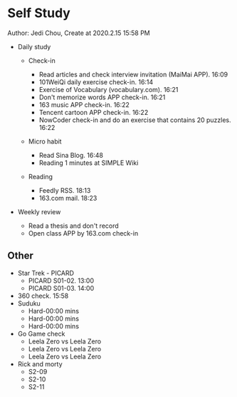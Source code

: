 # Self Study

Author: Jedi Chou, Create at 2020.2.15 15:58 PM

* Daily study
  * Check-in
    * Read articles and check interview invitation (MaiMai APP). 16:09
    * 101WeiQi daily exercise check-in. 16:14
    * Exercise of Vocabulary (vocabulary.com). 16:21
    * Don't memorize words APP check-in. 16:21
    * 163 music APP check-in. 16:22
    * Tencent cartoon APP check-in. 16:22
    * NowCoder check-in and do an exercise that contains 20 puzzles. 16:22

  * Micro habit
    * Read Sina Blog. 16:48
    * Reading 1 minutes at SIMPLE Wiki

  * Reading
    * Feedly RSS. 18:13
    * 163.com mail. 18:23

* Weekly review
  * Read a thesis and don't record
  * Open class APP by 163.com check-in

## Other

* Star Trek - PICARD
  * PICARD S01-02. 13:00
  * PICARD S01-03. 14:00
* 360 check. 15:58
* Suduku
  * Hard-00:00 mins
  * Hard-00:00 mins
  * Hard-00:00 mins
* Go Game check
  * Leela Zero vs Leela Zero
  * Leela Zero vs Leela Zero
  * Leela Zero vs Leela Zero
* Rick and morty
  * S2-09
  * S2-10
  * S2-11
